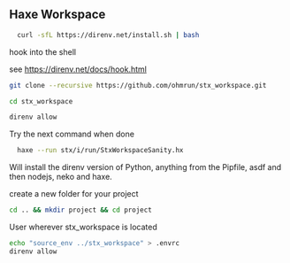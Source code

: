 ## Haxe Workspace


```bash
  curl -sfL https://direnv.net/install.sh | bash
```

hook into the shell

see https://direnv.net/docs/hook.html


```bash
git clone --recursive https://github.com/ohmrun/stx_workspace.git
```
```bash
cd stx_workspace
```
```bash
direnv allow
```

Try the next command when done
```bash
  haxe --run stx/i/run/StxWorkspaceSanity.hx
```

Will install the direnv version of Python, anything from the Pipfile, asdf and then nodejs, neko and haxe.

create a new folder for your project
```bash
cd .. && mkdir project && cd project
```


User wherever stx_workspace is located  
```bash
echo "source_env ../stx_workspace" > .envrc
direnv allow
```



